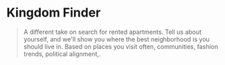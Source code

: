 # Kingdom Finder

> A different take on search for rented apartments. Tell us about yourself,
> and we'll show you where the best neighborhood is you should live in.
> Based on places you visit often, communities, fashion trends, political
> alignment,.
